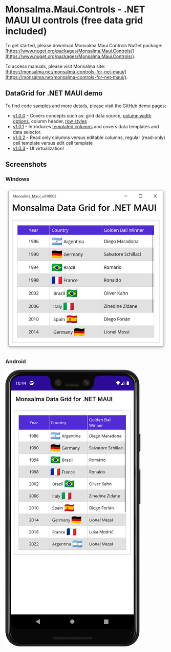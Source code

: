 # Monsalma.Maui.Controls - .NET MAUI UI controls (free data grid included)

To get started, please download Monsalma.Maui.Controls NuGet package: [https://www.nuget.org/packages/Monsalma.Maui.Controls/](https://www.nuget.org/packages/Monsalma.Maui.Controls/).

To access manuals, please visit Monsalma site: [https://monsalma.net/monsalma-controls-for-net-maui/](https://monsalma.net/monsalma-controls-for-net-maui/).

## DataGrid for .NET MAUI demo

To find code samples and more details, please visit the GitHub demo pages:
+ [v1.0.0](/Monsalma-Maui-v010000) - Covers concepts such as: grid data source, [column width options](https://monsalma.net/monsalma-controls-for-net-maui/monsalma-data-grid-for-net-maui-column-width/), column header, [row styles](https://monsalma.net/monsalma-controls-for-net-maui/)
+ [v1.0.1](/Monsalma-Maui-v010001) - Introduces [templated columns](https://monsalma.net/monsalma-controls-for-net-maui/monsalma-data-grid-for-net-maui-columns/) and covers data templates and data selector.
+ [v1.0.2](/Monsalma-Maui-v010002) - Read only columns versus editable columns, regular (read-only) cell template versus edit cell template
+ [v1.0.3](/Monsalma-Maui-v010003) - UI virtualization!

## Screenshots

### Windows

![Monsalma DataGrid for .NET MAUI - Demo - World Cup Winners - Windows](/Images/v010002_DataGrid_WorldCupWinners_Windows.png)

### Android

![Monsalma DataGrid for .NET MAUI - Demo - World Cup Winners - Android](/Images/v010002_DataGrid_WorldCupWinners_Android.png)
